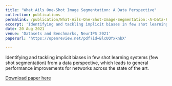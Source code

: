 ```yaml
---
title: "What Ails One-Shot Image Segmentation: A Data Perspective"
collection: publications
permalink: /publication/What-Ails-One-Shot-Image-Segmentation:-A-Data-Perspective
excerpt: 'Identifying and tackling implicit biases in few shot learning systems (few shot segmentation) from a data perspective, which leads to general performance improvements for networks across the state of the art.'
date: 20 Aug 2021
venue: 'Datasets and Benchmarks, NeurIPS 2021'
paperurl: 'https://openreview.net/pdf?id=BlcUQYxknbX'

---
```

<!-- citation: 'Your Name, You. (2009). &quot;Paper Title Number 1.&quot; <i>Journal 1</i>. 1(1).' -->

Identifying and tackling implicit biases in few shot learning systems (few shot segmentation) from a data perspective, which leads to general performance improvements for networks across the state of the art.

[Download paper here](http://academicpages.github.io/files/paper1.pdf)

<!-- Recommended citation: Your Name, You. (2009). "Paper Title Number 1." <i>Journal 1</i>. 1(1). -->
